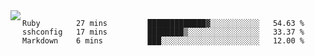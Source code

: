 

<a href="https://github.com/anuraghazra/github-readme-stats">
  <img align="left" src="https://github-readme-stats.vercel.app/api?username=kfly8&count_private=true&show_icons=true&theme=calm" />
</a>


<!--START_SECTION:waka-->

```text
Ruby        27 mins         █████████████▓░░░░░░░░░░░   54.63 %
sshconfig   17 mins         ████████▒░░░░░░░░░░░░░░░░   33.37 %
Markdown    6 mins          ███░░░░░░░░░░░░░░░░░░░░░░   12.00 %
```

<!--END_SECTION:waka-->
